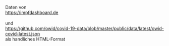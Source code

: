 Daten von<br>
https://impfdashboard.de<br><br>
und<br>
https://github.com/owid/covid-19-data/blob/master/public/data/latest/owid-covid-latest.json<br>
als handliches HTML-Format<br>
